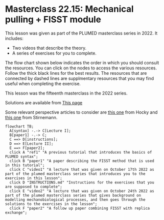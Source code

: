 # Masterclass 22.15: Mechanical pulling + FISST module

This lesson was given as part of the PLUMED masterclass series in 2022.  It includes:

* Two videos that describe the theory. 
* A series of exercises for you to complete.

The flow chart shown below indicates the order in which you should consult the resources.  You can click on the nodes to access the various resources.  Follow the thick black lines for the best results.  The resources that are connected by dashed lines are supplmentary resources that you may find useful when completing the exercise.

This lesson was the fifteenth masterclass in the 2022 series.

Solutions are available from [This page](https://github.com/hockyg/masterclass-22-15)

Some relevant perspective articles to consider are [this one](https://doi.org/10.1021/acs.jpcb.1c06330) from Hocky and [this one](https://doi.org/10.1021/acs.jpcb.1c10715) from Stirnemann.

```mermaid
flowchart TB;
  A[syntax] -.-> C[Lecture I];
  B[paper1] -.-> C;
  C ==> D[instructions];
  D ==> E[Lecture II];
  E ==> F[paper2];
  click A "ref1" "A previous tutorial that introduces the basics of PLUMED syntax";
  click B "paper1" "A paper describing the FISST method that is used in this tutorial";
  click C "video1" "A lecture that was given on October 17th 2022 as part of the plumed masterclass series that introduces you to the exercises in this lesson";
  click D "INSTRUCTIONS.md" "Instructions for the exercises that you are supposed to complete";
  click E "video2" "A lecture that was given on October 24th 2022 as part of the plumed masterclass series that gives background on modelling mechanobiological processes, and then goes through the solutions to the exercises in the lesson";
  click F "paper2" "A follow up paper combining FISST with replica exchange";
```
